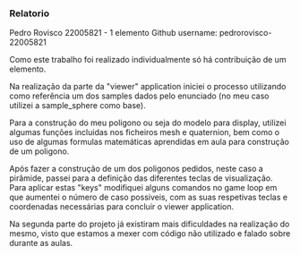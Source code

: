 ### Relatorio

Pedro Rovisco 22005821 - 1 elemento
Github username: pedrorovisco-22005821

Como este trabalho foi realizado individualmente só há contribuição de um elemento.

Na realização da parte da "viewer" application iniciei o processo utilizando como referência um dos samples dados pelo enunciado 
(no meu caso utilizei a sample_sphere como base).

Para a construção do meu poligono ou seja do modelo para display, utilizei algumas funções incluidas nos ficheiros mesh e quaternion,
bem como o uso de algumas formulas matemáticas aprendidas em aula para construção de um poligono.

Após fazer a construção de um dos poligonos pedidos, neste caso a pirâmide, passei para a definição das diferentes teclas de visualização.
Para aplicar estas "keys" modifiquei alguns comandos no game loop em que aumentei o número de caso possiveis, 
com as suas respetivas teclas e coordenadas necessárias para concluir o viewer application.

Na segunda parte do projeto já existiram mais dificuldades na realização do mesmo, visto que estamos a mexer com
código não utilizado e falado sobre durante as aulas.




